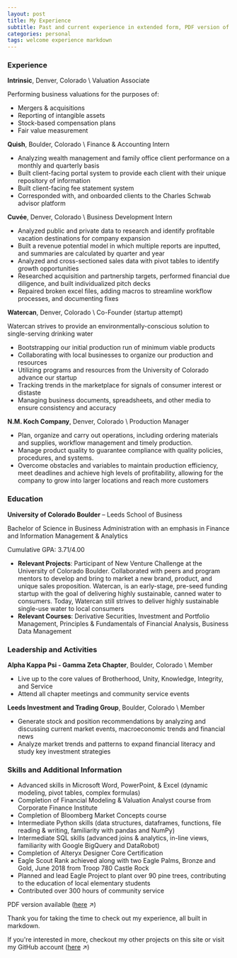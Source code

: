 ```yaml
---
layout: post
title: My Experience
subtitle: Past and current experience in extended form, PDF version of my resume available below
categories: personal
tags: welcome experience markdown
---
```


### Experience

**Intrinsic**, Denver, Colorado \ Valuation Associate

Performing business valuations for the purposes of:
- Mergers & acquisitions
- Reporting of intangible assets 
- Stock-based compensation plans 
- Fair value measurement

**Quish**, Boulder, Colorado \ Finance & Accounting Intern

- Analyzing wealth management and family office client performance on a monthly and quarterly basis
- Built client-facing portal system to provide each client with their unique repository of information
- Built client-facing fee statement system 
- Corresponded with, and onboarded clients to the Charles Schwab advisor platform

**Cuvée**, Denver, Colorado \ Business Development Intern

- Analyzed public and private data to research and identify profitable vacation destinations for company expansion
- Built a revenue potential model in which multiple reports are inputted, and summaries are calculated by quarter and year
- Analyzed and cross-sectioned sales data with pivot tables to identify growth opportunities
- Researched acquisition and partnership targets, performed financial due diligence, and built individualized pitch decks
- Repaired broken excel files, adding macros to streamline workflow processes, and documenting fixes

**Watercan**, Denver, Colorado \ Co-Founder (startup attempt)

Watercan strives to provide an environmentally-conscious solution to single-serving drinking water
- Bootstrapping our initial production run of minimum viable products
- Collaborating with local businesses to organize our production and resources
- Utilizing programs and resources from the University of Colorado advance our startup
- Tracking trends in the marketplace for signals of consumer interest or distaste
- Managing business documents, spreadsheets, and other media to ensure consistency and accuracy

**N.M. Koch Company**, Denver, Colorado \ Production Manager

- Plan, organize and carry out operations, including ordering materials and supplies, workflow management and timely production. 
- Manage product quality to guarantee compliance with quality policies, procedures, and systems. 
- Overcome obstacles and variables to maintain production efficiency, meet deadlines and achieve high levels of profitability, allowing for the company to grow into larger locations and reach more customers

### Education

**University of Colorado Boulder** – Leeds School of Business

Bachelor of Science in Business Administration with an emphasis in Finance and Information Management & Analytics

Cumulative GPA: 3.71/4.00

- **Relevant Projects**: Participant of New Venture Challenge at the University of Colorado Boulder. Collaborated with peers and program mentors to develop and bring to market a new brand, product, and unique sales proposition. Watercan, is an early-stage, pre-seed funding startup with the goal of delivering highly sustainable, canned water to consumers. Today, Watercan still strives to deliver highly sustainable single-use water to local consumers
- **Relevant Courses**: Derivative Securities, Investment and Portfolio Management, Principles & Fundamentals of Financial Analysis, Business Data Management


### Leadership and Activities

**Alpha Kappa Psi - Gamma Zeta Chapter**, Boulder, Colorado \ Member

- Live up to the core values of Brotherhood, Unity, Knowledge, Integrity, and Service
- Attend all chapter meetings and community service events

**Leeds Investment and Trading Group**, Boulder, Colorado \ Member										  
- Generate stock and position recommendations by analyzing and discussing current market events, macroeconomic trends and financial news
- Analyze market trends and patterns to expand financial literacy and study key investment strategies

### Skills and Additional Information

- Advanced skills in Microsoft Word, PowerPoint, & Excel (dynamic modeling, pivot tables, complex formulas)
- Completion of Financial Modeling & Valuation Analyst course from Corporate Finance Institute
- Completion of Bloomberg Market Concepts course
- Intermediate Python skills (data structures, dataframes, functions, file reading & writing, familiarity with pandas and NumPy)
- Intermediate SQL skills (advanced joins & analytics, in-line views, familiarity with Google BigQuery and DataRobot)
- Completion of Alteryx Designer Core Certification 
- Eagle Scout Rank achieved along with two Eagle Palms, Bronze and Gold, June 2018 from Troop 780 Castle Rock
- Planned and lead Eagle Project to plant over 90 pine trees, contributing to the education of local elementary students
- Contributed over 300 hours of community service

PDF version available ([here][PDF] ↗)

Thank you for taking the time to check out my experience, all built in markdown.

If you're interested in more, checkout my other projects on this site or visit my GitHub account ([here][github-account] ↗)

[github-account]: https://github.com/lukenelsn
[PDF]: https://lukenelsn.github.io/assets/Luke-Nelson-Resume.pdf